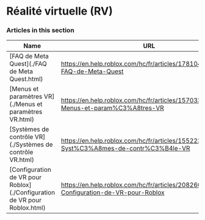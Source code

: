 # Réalité virtuelle (RV)  
### Articles in this section
Name|URL
-|-
[FAQ de Meta Quest](./FAQ de Meta Quest.html) |https://en.help.roblox.com/hc/fr/articles/17810433924628-FAQ-de-Meta-Quest
[Menus et paramètres VR](./Menus et paramètres VR.html) |https://en.help.roblox.com/hc/fr/articles/15703381902740-Menus-et-param%C3%A8tres-VR
[Systèmes de contrôle VR](./Systèmes de contrôle VR.html) |https://en.help.roblox.com/hc/fr/articles/15522315304724-Syst%C3%A8mes-de-contr%C3%B4le-VR
[Configuration de VR pour Roblox](./Configuration de VR pour Roblox.html) |https://en.help.roblox.com/hc/fr/articles/208260046-Configuration-de-VR-pour-Roblox